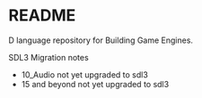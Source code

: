 # README

D language repository for Building Game Engines.


SDL3 Migration notes
- 10_Audio not yet upgraded to sdl3
- 15 and beyond not yet upgraded to sdl3
